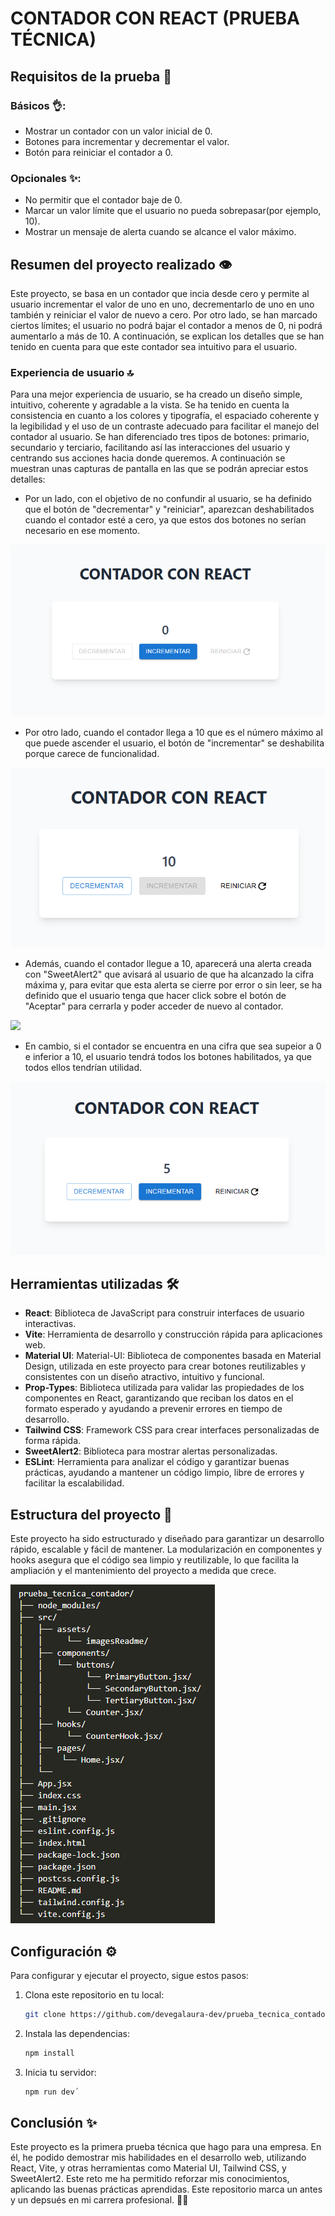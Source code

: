 # CONTADOR CON REACT (PRUEBA TÉCNICA)

## Requisitos de la prueba 📃

### Básicos 👌:

- Mostrar un contador con un valor inicial de 0.
- Botones para incrementar y decrementar el valor.
- Botón para reiniciar el contador a 0.

### Opcionales ✨:

- No permitir que el contador baje de 0.
- Marcar un valor límite que el usuario no pueda sobrepasar(por ejemplo, 10).
- Mostrar un mensaje de alerta cuando se alcance el valor máximo.

## Resumen del proyecto realizado 👁️

Este proyecto, se basa en un contador que incia desde cero y permite al usuario incrementar el valor de uno en uno, decrementarlo de uno en uno también y reiniciar el valor de nuevo a cero. Por otro lado, se han marcado ciertos límites; el usuario no podrá bajar el contador a menos de 0, ni podrá aumentarlo a más de 10. A continuación, se explican los detalles que se han tenido en cuenta para que este contador sea intuitivo para el usuario. 

### Experiencia de usuario 🔝

Para una mejor experiencia de usuario, se ha creado un diseño simple, intuitivo, coherente y agradable a la vista. Se ha tenido en cuenta la consistencia en cuanto a los colores y tipografía, el espaciado coherente y la legibilidad y el uso de un contraste adecuado para facilitar el manejo del contador al usuario. Se han diferenciado tres tipos de botones: primario, secundario y terciario, facilitando así las interacciones del usuario y centrando sus acciones hacia donde queremos. A continuación se muestran unas capturas de pantalla en las que se podrán apreciar estos detalles:

- Por un lado, con el objetivo de no confundir al usuario, se ha definido que el botón de "decrementar" y "reiniciar", aparezcan deshabilitados cuando el contador esté a cero, ya que estos dos botones no serían necesario en ese momento.

![](./src/assets/imagesReadme/contador0.png)

- Por otro lado, cuando el contador llega a 10 que es el número máximo al que puede ascender el usuario, el botón de "incrementar" se deshabilita porque carece de funcionalidad. 

![](./src/assets/imagesReadme/contador10.png)

- Además, cuando el contador llegue a 10, aparecerá una alerta creada con "SweetAlert2" que avisará al usuario de que ha alcanzado la cifra máxima y, para evitar que esta alerta se cierre por error o sin leer, se ha definido que el usuario tenga que hacer click sobre el botón de "Aceptar" para cerrarla y poder acceder de nuevo al contador. 

![](./src/assets/imagesReadme/alerta_máximo_alcanzado.png)

- En cambio, si el contador se encuentra en una cifra que sea supeior a 0 e inferior a 10, el usuario tendrá todos los botones habilitados, ya que todos ellos tendrían utilidad. 

![](./src/assets/imagesReadme/contador5.png)

## Herramientas utilizadas 🛠️

- **React**: Biblioteca de JavaScript para construir interfaces de usuario interactivas.
- **Vite**: Herramienta de desarrollo y construcción rápida para aplicaciones web.
- **Material UI**: Material-UI: Biblioteca de componentes basada en Material Design, utilizada en este proyecto para crear botones reutilizables y consistentes con un diseño atractivo, intuitivo y funcional.
- **Prop-Types**: Biblioteca utilizada para validar las propiedades de los componentes en React, garantizando que reciban los datos en el formato esperado y ayudando a prevenir errores en tiempo de desarrollo.
- **Tailwind CSS**: Framework CSS para crear interfaces personalizadas de forma rápida.
- **SweetAlert2**: Biblioteca para mostrar alertas personalizadas.
- **ESLint**: Herramienta para analizar el código y garantizar buenas prácticas, ayudando a mantener un código limpio, libre de errores y facilitar la escalabilidad.

## Estructura del proyecto 👣

Este proyecto ha sido estructurado y diseñado para garantizar un desarrollo rápido, escalable y fácil de mantener. La modularización en componentes y hooks asegura que el código sea limpio y reutilizable, lo que facilita la ampliación y el mantenimiento del proyecto a medida que crece.

![](./src/assets/imagesReadme/estructura_proyecto.png)           

## Configuración ⚙️

Para configurar y ejecutar el proyecto, sigue estos pasos:

1. Clona este repositorio en tu local:

   ```bash
   git clone https://github.com/devegalaura-dev/prueba_tecnica_contador_react

2. Instala las dependencias:

    ```bash	
    npm install

3. Inicia tu servidor:

    ```bash	
    npm run dev´

## Conclusión ✨

Este proyecto es la primera prueba técnica que hago para una empresa. En él, he podido demostrar mis habilidades en el desarrollo web, utilizando React, Vite, y otras herramientas como Material UI, Tailwind CSS, y SweetAlert2. Este reto me ha permitido reforzar mis conocimientos, aplicando las buenas prácticas aprendidas. Este repositorio marca un antes y un depsués en mi carrera profesional. 🚀🚀
